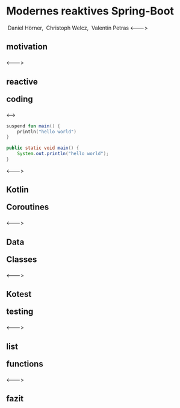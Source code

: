 
# <span class="simple anim-text-flow">Modernes reaktives Spring-Boot</span> 
<i class="fa fa-user"></i>&nbsp;Daniel Hörner, <i class="fa fa-user"></i>&nbsp;Christoph Welcz, <i class="fa fa-user"></i>&nbsp;Valentin Petras
<--->

## <span class="words"><p class="words-line revert">motivation</p></span>
<--->
## <span class="words"><p class="words-line revert">reactive</p><p class="words-line"><span class="cleartxt anim-text-flow">coding</span></p></span>
<-->
```kotlin
suspend fun main() {
    println("hello world")
}
```
```java
public static void main() {
    System.out.println("hello world");
}
```
<--->
## <span class="words"><p class="words-line revert">Kotlin</p><p class="words-line"><span class="cleartxt anim-text-flow">Coroutines</span></p></span>

<--->
## <span class="words"><p class="words-line revert">Data</p><p class="words-line"><span class="cleartxt anim-text-flow">Classes</span></p></span>

<--->
## <span class="words"><p class="words-line revert">Kotest</p><p class="words-line"><span class="cleartxt anim-text-flow">testing</span></p></span>

<--->
## <span class="words"><p class="words-line revert">list</p><p class="words-line"><span class="cleartxt anim-text-flow">functions</span></p></span>

<--->
## <span class="words"><p class="words-line revert">fazit</p></span>
